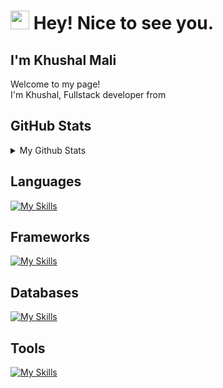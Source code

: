 
<h1><img src="https://emojis.slackmojis.com/emojis/images/1531849430/4246/blob-sunglasses.gif?1531849430" width="30"/> Hey! Nice to see you.</h1>
<h2>I'm Khushal Mali</h2>
<p>Welcome to my page! </br> I'm Khushal, Fullstack developer from <img src="https://www.google.com/url?sa=i&url=https%3A%2F%2Fen.wikipedia.org%2Fwiki%2FFile%3AFlag_of_India.svg&psig=AOvVaw0nJUK2r4xIlzjZXSlA6coo&ust=1720017330530000&source=images&cd=vfe&opi=89978449&ved=0CBEQjRxqFwoTCMjmmILKiIcDFQAAAAAdAAAAABAE" width="13"/> 

</h4>

<h2>GitHub Stats</h2>
<details>
<summary> 
My Github Stats
</summary>

![Khushal's Github Stats](https://github-readme-stats.vercel.app/api?username=khushal8448&show_icons=true&hide_title=true&count_private=true&theme=dark)

</details>

<h2>Languages</h2>

[![My Skills](https://skillicons.dev/icons?i=ts,js)](https://skillicons.dev)

<h2>Frameworks</h2>
  
[![My Skills](https://skillicons.dev/icons?i=express,react,nextjs,tailwindcss)](https://skillicons.dev)

<h2>Databases</h2>
  
[![My Skills](https://skillicons.dev/icons?i=postgres,redis,mongo)](https://skillicons.dev)

<h2>Tools</h2>
 
[![My Skills](https://skillicons.dev/icons?i=prisma,git,docker,vscode)](https://skillicons.dev)
